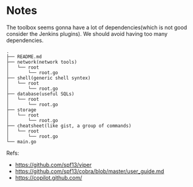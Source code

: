 

# Notes
The toolbox seems gonna have a lot of dependencies(which is not good consider the Jenkins plugins).
We should avoid having too many dependencies.


```
.
├── README.md
├── network(network tools)
│   └── root
│       └── root.go
├── shell(generic shell syntex)
│   └── root
│       └── root.go
├── database(useful SQLs)
│   └── root
│       └── root.go
├── storage
│   └── root
│       └── root.go
├── cheatsheet(like gist, a group of commands)
│   └── root
│       └── root.go
└── main.go
```



Refs:
* https://github.com/spf13/viper
* https://github.com/spf13/cobra/blob/master/user_guide.md
* https://copilot.github.com/
